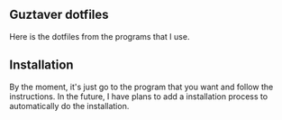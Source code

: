 Guztaver dotfiles
---

Here is the dotfiles from the programs that I use.

Installation
---

By the moment, it's just go to the program that you want and follow the instructions.
In the future, I have plans to add a installation process to automatically do the installation.
